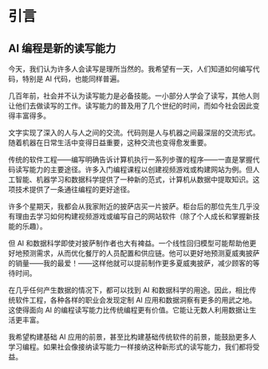 # 引言

## AI 编程是新的读写能力

今天，我们认为许多人会读写是理所当然的。我希望有一天，人们知道如何编写代码，特别是 AI 代码，也能同样普遍。

几百年前，社会并不认为读写能力是必备技能。一小部分人学会了读写，其他人则让他们去做读写的工作。读写能力的普及用了几个世纪的时间，而如今社会因此变得丰富得多。

文字实现了深入的人与人之间的交流。代码则是人与机器之间最深层的交流形式。随着机器在日常生活中变得日益重要，这种交流也变得愈发重要。

传统的软件工程——编写明确告诉计算机执行一系列步骤的程序——一直是掌握代码读写能力的主要途径。许多入门编程课程以创建视频游戏或构建网站为例。但人工智能、机器学习和数据科学提供了一种新的范式，计算机从数据中提取知识。这项技术提供了一条通往编程的更好途径。

许多个星期天，我都会从我家附近的披萨店买一片披萨。柜台后的那位先生几乎没有理由去学习如何构建视频游戏或编写自己的网站软件（除了个人成长和掌握新技能的乐趣）。

但 AI 和数据科学即使对披萨制作者也大有裨益。一个线性回归模型可能帮助他更好地预测需求，从而优化餐厅的人员配置和供应链。他可以更好地预测夏威夷披萨的销量——我的最爱！——这样他就可以提前制作更多夏威夷披萨，减少顾客的等待时间。

在几乎任何产生数据的情况下，都可以找到 AI 和数据科学的用途。因此，相比传统软件工程，各种各样的职业会发现定制 AI 应用和数据洞察有更多的用武之地。这使得面向 AI 的编程读写能力比传统编程更有价值。它能让无数人利用数据让生活更丰富。

我希望构建基础 AI 应用的前景，甚至比构建基础传统软件的前景，能鼓励更多人学习编程。如果社会像接纳读写能力一样接纳这种新形式的读写能力，我们都将受益。
